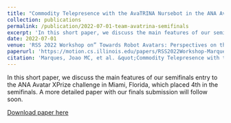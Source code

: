 ```yaml
---
title: "Commodity Telepresence with the AvaTRINA Nursebot in the ANA Avatar XPRIZE Semifinals"
collection: publications
permalink: /publication/2022-07-01-team-avatrina-semifinals
excerpt: 'In this short paper, we discuss the main features of our semifinals entry to the ANA Avatar XPrize challenge in Miami, Florida, which placed 4th in the semifinals. A more detailed paper with our finals submission will follow soon.'
date: 2022-07-01
venue: 'RSS 2022 Workshop on” Towards Robot Avatars: Perspectives on the ANA Avatar XPRIZE Competition'
paperurl: 'https://motion.cs.illinois.edu/papers/RSS2022Workshop-Marques-TelepresenceXPRIZE.pdf'
citation: 'Marques, Joao MC, et al. &quot;Commodity Telepresence with the AvaTRINA Nursebot in the ANA Avatar XPRIZE Semifinals.&quot; RSS 2022 Workshop on” Towards Robot Avatars: Perspectives on the ANA Avatar XPRIZE Competition. 2022.'
---
```

In this short paper, we discuss the main features of our semifinals entry to the ANA Avatar XPrize challenge in Miami, Florida, which placed 4th in the semifinals. A more detailed paper with our finals submission will follow soon.

[Download paper here](https://motion.cs.illinois.edu/papers/RSS2022Workshop-Marques-TelepresenceXPRIZE.pdf)
